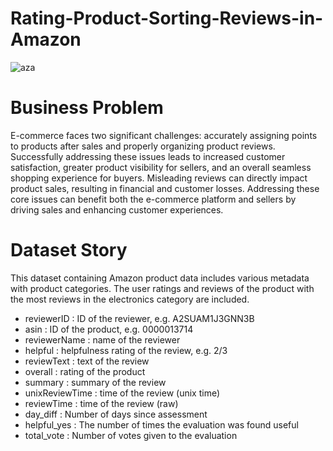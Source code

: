 # Rating-Product-Sorting-Reviews-in-Amazon

![aza](https://user-images.githubusercontent.com/126112467/230484946-44975071-531e-4a50-baa9-6e88502d2b5d.png)

# Business Problem
E-commerce faces two significant challenges: accurately assigning points to products after sales and properly organizing product reviews. Successfully addressing these issues leads to increased customer satisfaction, greater product visibility for sellers, and an overall seamless shopping experience for buyers. Misleading reviews can directly impact product sales, resulting in financial and customer losses. Addressing these core issues can benefit both the e-commerce platform and sellers by driving sales and enhancing customer experiences. 
# Dataset Story
This dataset containing Amazon product data includes various metadata with product categories. The user ratings and reviews of the product with the most reviews in the electronics category are included.
- reviewerID : ID of the reviewer, e.g. A2SUAM1J3GNN3B
- asin : ID of the product, e.g. 0000013714
- reviewerName : name of the reviewer
- helpful : helpfulness rating of the review, e.g. 2/3
- reviewText : text of the review
- overall : rating of the product
- summary : summary of the review
- unixReviewTime : time of the review (unix time)
- reviewTime : time of the review (raw)
- day_diff : Number of days since assessment
- helpful_yes : The number of times the evaluation was found useful
- total_vote : Number of votes given to the evaluation
